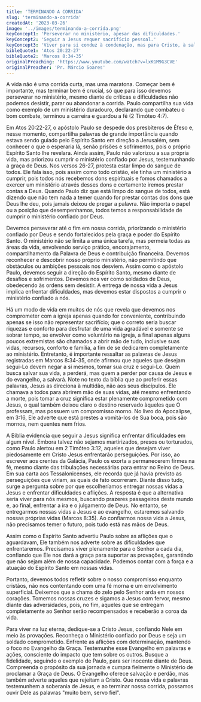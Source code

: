 ```yaml
---
title: 'TERMINANDO A CORRIDA'
slug: 'terminando-a-corrida'
createdAt: '2023-03-26'
image: '../images/terminando-a-corrida.png'
keyConcept1: 'Perseverar no ministério, apesar das dificuldades.'
keyConcept2: 'Seguir a Jesus requer sacrifício pessoal.'
keyConcept3: 'Viver para si conduz à condenação, mas para Cristo, à salvação.'
bibleQuote1: 'Atos 20:22-27'
bibleQuote2: 'Marcos 8:34-35'
originalPreaching: 'https://www.youtube.com/watch?v=lxKGM9G3CVE'
originalPreacher: 'Pr. Márcio Soares'
---
```


A vida não é uma corrida curta, mas uma maratona. Começar bem é importante, mas terminar bem é crucial, só que para isso devemos perseverar no ministério, mesmo diante de críticas e dificuldades não podemos desistir, parar ou abandonar a corrida. Paulo compartilha sua vida como exemplo de um ministério duradouro, declarando que <span>combateu o bom combate, terminou a carreira e guardou a fé (2 Timóteo 4:7)</span>.

Em Atos 20:22-27, o apóstolo Paulo se despede dos presbíteros de Éfeso e, nesse momento, compartilha palavras de grande importância quando estava sendo guiado pelo Espírito Santo em direção a Jerusalém, sem conhecer o que o esperaria lá, senão prisões e sofrimentos, pois o próprio Espírito Santo lhe revelara. Ainda assim, Paulo não valorizou a sua própria vida, mas priorizou cumprir o ministério confiado por Jesus, testemunhando a graça de Deus. Nos versos 26-27, protesta estar limpo do sangue de todos. Ele fala isso, pois assim como todo cristão, ele tinha um ministério a cumprir, pois todos nós recebemos dons espirituais e fomos chamados a exercer um ministério através desses dons e certamente iremos prestar contas a Deus. Quando Paulo diz que está limpo do sangue de todos, <span>está dizendo que não tem nada a temer quando for prestar contas dos dons que Deus lhe deu</span>, pois jamais deixou de pregar a palavra. Não importa o papel ou a posição que desempenhamos, <span>todos temos a responsabilidade de cumprir o ministério confiado por Deus</span>. 

Devemos perseverar até o fim em nossa corrida, priorizando o ministério confiado por Deus e sendo fortalecidos pela graça e poder do Espírito Santo. O ministério não se limita a uma única tarefa, mas permeia todas as áreas da vida, envolvendo serviço prático, encorajamento, compartilhamento da Palavra de Deus e contribuição financeira. Devemos reconhecer e descobrir nosso próprio ministério, não permitindo que obstáculos ou ambições pessoais nos desviem. Assim como o apóstolo Paulo, devemos seguir a direção do Espírito Santo, mesmo diante de desafios e sofrimentos. Devemos nos ver como <span>soldados de Deus</span>, obedecendo às ordens sem desistir. A entrega de nossa vida a Jesus implica enfrentar dificuldades, mas devemos estar dispostos a cumprir o ministério confiado a nós.

Há um modo de vida em muitos de nós que revela que devemos nos comprometer com a igreja apenas quando for conveniente, contribuindo apenas se isso não representar sacrifício; que o correto seria buscar riquezas e conforto para desfrutar de uma vida agradável e somente se sobrar tempo, se envolver como voluntário na igreja, a final apenas alguns poucos extremistas são chamados a abrir mão de tudo, inclusive suas vidas, recursos, conforto e família, a fim de se dedicarem completamente ao ministério. Entretanto, é importante ressaltar as palavras de Jesus registradas em Marcos 8:34-35, onde afirmou que aqueles que desejam segui-Lo <span>devem negar a si mesmos, tomar sua cruz e segui-Lo</span>. Quem busca salvar sua vida, a perderá, mas quem a perder por causa de Jesus e do evangelho, a salvará. Note no texto da bíblia que ao proferir essas palavras, Jesus as direciona à multidão, não aos seus discípulos. Ele chamava a todos para abrirem mão de suas vidas, até mesmo enfrentando a morte, pois tomar a cruz significa estar plenamente comprometido com Jesus, o qual também deixou claro o destino reservado àqueles que O professam, mas possuem um compromisso morno. No livro do Apocalipse, em 3:16, Ele adverte que está prestes a vomitá-los de Sua boca, pois são mornos, nem quentes nem frios.

A Bíblia evidencia que seguir a Jesus significa enfrentar dificuldades em algum nível. Embora talvez não sejamos martirizados, presos ou torturados, como Paulo alertou em 2 Timóteo 3:12, aqueles que desejam viver piedosamente em Cristo Jesus enfrentarão perseguições. Por isso, ao escrever aos crentes da Galácia, Paulo os exorta a permanecerem firmes na fé, mesmo diante das tribulações necessárias para entrar no Reino de Deus. Em sua carta aos Tessalonicenses, ele recorda que já havia previsto as perseguições que viriam, as quais de fato ocorreram. Diante disso tudo, surge a pergunta sobre por que escolheríamos entregar nossas vidas a Jesus e enfrentar dificuldades e aflições. <span>A resposta é que a alternativa seria viver para nós mesmos, buscando prazeres passageiros deste mundo e, ao final, enfrentar a ira e o julgamento de Deus</span>. No entanto, se entregarmos nossas vidas a Jesus e ao evangelho, estaremos salvando nossas próprias vidas (Marcos 8:35). Ao confiarmos nossa vida a Jesus, não precisamos temer o futuro, pois tudo está nas mãos de Deus.

Assim como o Espírito Santo advertiu Paulo sobre as aflições que o aguardavam, Ele também nos adverte sobre as dificuldades que enfrentaremos. Precisamos viver plenamente para o Senhor a cada dia, confiando que <span>Ele nos dará a graça para suportar as provações</span>, garantindo que não sejam além de nossa capacidade. Podemos contar com a força e a atuação do Espírito Santo em nossas vidas.

Portanto, devemos todos refletir sobre o nosso compromisso enquanto cristãos, não nos contentando com uma fé morna e um envolvimento superficial. Deixemos que a chama do zelo pelo Senhor arda em nossos corações. Tomemos nossas cruzes e sigamos a Jesus com fervor, mesmo diante das adversidades, pois, no fim, aqueles que se entregam completamente ao Senhor serão recompensados e receberão a coroa da vida.

Para viver na luz eterna, dedique-se a Cristo Jesus, confiando Nele em meio às provações. Reconheça o Ministério confiado por Deus e seja um soldado comprometido. Enfrente as aflições com determinação, mantendo o foco no Evangelho da Graça. Testemunhe esse Evangelho em palavras e ações, consciente do impacto que tem sobre os outros. Busque a fidelidade, seguindo o exemplo de Paulo, para ser inocente diante de Deus. Compreenda o propósito da sua jornada e cumpra fielmente o Ministério de proclamar a Graça de Deus. O Evangelho oferece salvação e perdão, mas também adverte aqueles que rejeitam a Cristo. Que nossa vida e palavras testemunhem a soberania de Jesus, e ao terminar nossa corrida, possamos ouvir Dele as palavras <span>"muito bem, servo fiel"</span>.